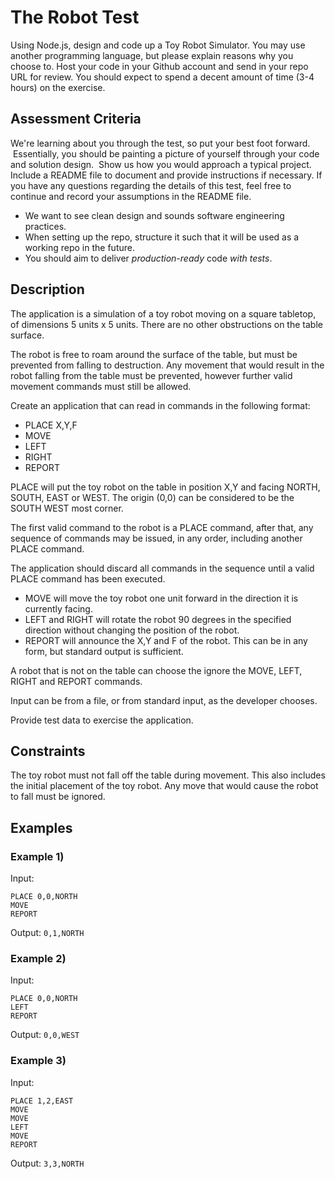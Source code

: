 # The Robot Test

Using Node.js, design and code up a Toy Robot Simulator. You may use another programming language, but please explain reasons why you choose to. Host your code in your Github account and send in your repo URL for review. You should expect to spend a decent amount of time (3-4 hours) on the exercise.

## Assessment Criteria

We're learning about you through the test, so put your best foot forward.  Essentially, you should be painting a picture of yourself through your code and solution design.  Show us how you would approach a typical project. Include a README file to document and provide instructions if necessary. If you have any questions regarding the details of this test, feel free to continue and record your assumptions in the README file.

- We want to see clean design and sounds software engineering practices.
- When setting up the repo, structure it such that it will be used as a working repo in the future.
- You should aim to deliver _production-ready_ code _with tests_.

## Description

The application is a simulation of a toy robot moving on a square tabletop, of dimensions 5 units x 5 units. There are no other obstructions on the table surface.

The robot is free to roam around the surface of the table, but must be prevented from falling to destruction. Any movement that would result in the robot falling from the table must be prevented, however further valid movement commands must still be allowed.

Create an application that can read in commands in the following format:

- PLACE X,Y,F
- MOVE
- LEFT
- RIGHT
- REPORT

PLACE will put the toy robot on the table in position X,Y and facing NORTH, SOUTH, EAST or WEST. The origin (0,0) can be considered to be the SOUTH WEST most corner.

The first valid command to the robot is a PLACE command, after that, any sequence of commands may be issued, in any order, including another PLACE command. 

The application should discard all commands in the sequence until a valid PLACE command has been executed.

- MOVE will move the toy robot one unit forward in the direction it is currently facing.
- LEFT and RIGHT will rotate the robot 90 degrees in the specified direction without changing the position of the robot.
- REPORT will announce the X,Y and F of the robot. This can be in any form, but standard output is sufficient.

A robot that is not on the table can choose the ignore the MOVE, LEFT, RIGHT and REPORT commands.

Input can be from a file, or from standard input, as the developer chooses.

Provide test data to exercise the application.

## Constraints

The toy robot must not fall off the table during movement. This also includes the initial placement of the toy robot.
Any move that would cause the robot to fall must be ignored.

## Examples

### Example 1)

Input:
```
PLACE 0,0,NORTH
MOVE
REPORT
```

Output: `0,1,NORTH`

### Example 2)

Input:
```
PLACE 0,0,NORTH
LEFT
REPORT
```

Output: `0,0,WEST`

### Example 3)

Input:
```
PLACE 1,2,EAST
MOVE
MOVE
LEFT
MOVE
REPORT
```
Output: `3,3,NORTH`
